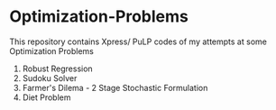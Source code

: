 # Optimization-Problems
This repository contains Xpress/ PuLP codes of my attempts at some Optimization Problems

1. Robust Regression
2. Sudoku Solver
3. Farmer's Dilema - 2 Stage Stochastic Formulation
4. Diet Problem
